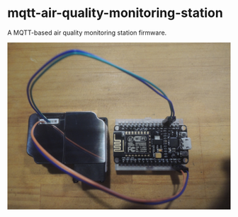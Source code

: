 # mqtt-air-quality-monitoring-station
A MQTT-based air quality monitoring station firmware.

![Device](./images/device.jpg)
